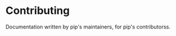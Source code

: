 # Contributing

Documentation written by pip's maintainers, for pip's contributorss.

```{toctree}
```
